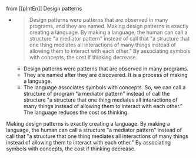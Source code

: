 
from [[pIntEn]]
Design patterns
- > Design patterns were patterns that are observed in many programs, and they are named. Making design patterns is exactly creating a language. By making a language, the human can call a structure "a mediator pattern" instead of call that "a structure that one thing mediates all interactions of many things instead of allowing them to interact with each other." By associating symbols with concepts, the cost if thinking decrease.
    - Design patterns were patterns that are observed in many programs.
    - They are named after they are discovered. It is a process of making a language.
    - The language associates symbols with concepts. So, we can call a structure of program "a mediator pattern" instead of call the structure "a structure that one thing mediates all interactions of many things instead of allowing them to interact with each other." The language reduces the cost os thinking.

Making design patterns is exactly creating a language. By making a language, the human can call a structure "a mediator pattern" instead of call that "a structure that one thing mediates all interactions of many things instead of allowing them to interact with each other." By associating symbols with concepts, the cost if thinking decrease.
